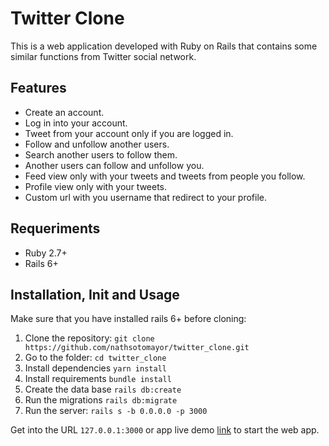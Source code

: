 # Twitter Clone

This is a web application developed with Ruby on Rails that contains some similar functions from Twitter social network.


## Features

* Create an account.
* Log in into your account.
* Tweet from your account only if you are logged in.
* Follow and unfollow another users.
* Search another users to follow them.
* Another users can follow and unfollow you.
* Feed view only with your tweets and tweets from people you follow.
* Profile view only with your tweets.
* Custom url with you username that redirect to your profile.


## Requeriments

* Ruby 2.7+
* Rails 6+


## Installation, Init and Usage

Make sure that you have installed rails 6+ before cloning:

1. Clone the repository: `git clone https://github.com/nathsotomayor/twitter_clone.git`
2. Go to the folder: `cd twitter_clone`
3. Install dependencies `yarn install`
4. Install requirements `bundle install`
5. Create the data base `rails db:create`
6. Run the migrations `rails db:migrate`
7. Run the server: `rails s -b 0.0.0.0 -p 3000`

Get into the URL `127.0.0.1:3000` or app live demo [link](twitter-clone-nathsotomayor.herokuapp.com/) to start the web app.